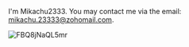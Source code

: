 I'm Mikachu2333. You may contact me via the email: [mikachu.23333@zohomail.com](mailto:mikachu.23333@zohomail.com).

![FBQ8jNaQL5mr](https://github.com/user-attachments/assets/192150a6-ac99-4a71-a999-85972a12e001)
